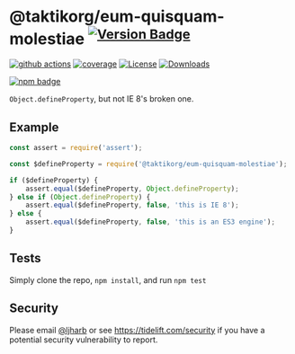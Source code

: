 # @taktikorg/eum-quisquam-molestiae <sup>[![Version Badge][npm-version-svg]][package-url]</sup>

[![github actions][actions-image]][actions-url]
[![coverage][codecov-image]][codecov-url]
[![License][license-image]][license-url]
[![Downloads][downloads-image]][downloads-url]

[![npm badge][npm-badge-png]][package-url]

`Object.defineProperty`, but not IE 8's broken one.

## Example

```js
const assert = require('assert');

const $defineProperty = require('@taktikorg/eum-quisquam-molestiae');

if ($defineProperty) {
    assert.equal($defineProperty, Object.defineProperty);
} else if (Object.defineProperty) {
    assert.equal($defineProperty, false, 'this is IE 8');
} else {
    assert.equal($defineProperty, false, 'this is an ES3 engine');
}
```

## Tests
Simply clone the repo, `npm install`, and run `npm test`

## Security

Please email [@ljharb](https://github.com/ljharb) or see https://tidelift.com/security if you have a potential security vulnerability to report.

[package-url]: https://npmjs.org/package/@taktikorg/eum-quisquam-molestiae
[npm-version-svg]: https://versionbadg.es/ljharb/@taktikorg/eum-quisquam-molestiae.svg
[deps-svg]: https://david-dm.org/ljharb/@taktikorg/eum-quisquam-molestiae.svg
[deps-url]: https://david-dm.org/ljharb/@taktikorg/eum-quisquam-molestiae
[dev-deps-svg]: https://david-dm.org/ljharb/@taktikorg/eum-quisquam-molestiae/dev-status.svg
[dev-deps-url]: https://david-dm.org/ljharb/@taktikorg/eum-quisquam-molestiae#info=devDependencies
[npm-badge-png]: https://nodei.co/npm/@taktikorg/eum-quisquam-molestiae.png?downloads=true&stars=true
[license-image]: https://img.shields.io/npm/l/@taktikorg/eum-quisquam-molestiae.svg
[license-url]: LICENSE
[downloads-image]: https://img.shields.io/npm/dm/@taktikorg/eum-quisquam-molestiae.svg
[downloads-url]: https://npm-stat.com/charts.html?package=@taktikorg/eum-quisquam-molestiae
[codecov-image]: https://codecov.io/gh/ljharb/@taktikorg/eum-quisquam-molestiae/branch/main/graphs/badge.svg
[codecov-url]: https://app.codecov.io/gh/ljharb/@taktikorg/eum-quisquam-molestiae/
[actions-image]: https://img.shields.io/endpoint?url=https://github-actions-badge-u3jn4tfpocch.runkit.sh/ljharb/@taktikorg/eum-quisquam-molestiae
[actions-url]: https://github.com/taktikorg/eum-quisquam-molestiae/actions
